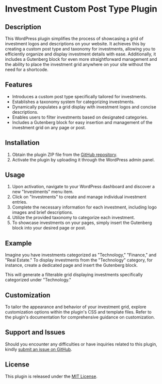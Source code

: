 # Investment Custom Post Type Plugin

## Description

This WordPress plugin simplifies the process of showcasing a grid of investment logos and descriptions on your website. It achieves this by creating a custom post type and taxonomy for investments, allowing you to efficiently organize and display investment details with ease. Additionally, it includes a Gutenberg block for even more straightforward management and the ability to place the investment grid anywhere on your site without the need for a shortcode.

## Features

- Introduces a custom post type specifically tailored for investments.
- Establishes a taxonomy system for categorizing investments.
- Dynamically populates a grid display with investment logos and concise descriptions.
- Enables users to filter investments based on designated categories.
- Includes a Gutenberg block for easy insertion and management of the investment grid on any page or post.

## Installation

1. Obtain the plugin ZIP file from the [GitHub repository](https://github.com/cleverinx/investment-cpt).
2. Activate the plugin by uploading it through the WordPress admin panel.

## Usage

1. Upon activation, navigate to your WordPress dashboard and discover a new "Investments" menu item.
2. Click on "Investments" to create and manage individual investment entries.
3. Complete the necessary information for each investment, including logo images and brief descriptions.
4. Utilize the provided taxonomy to categorize each investment.
5. To showcase investments on your pages, simply insert the Gutenberg block into your desired page or post.

## Example

Imagine you have investments categorized as "Technology," "Finance," and "Real Estate." To display investments from the "Technology" category, for instance, create a dedicated page and insert the Gutenberg block.

This will generate a filterable grid displaying investments specifically categorized under "Technology."

## Customization

To tailor the appearance and behavior of your investment grid, explore customization options within the plugin's CSS and template files. Refer to the plugin's documentation for comprehensive guidance on customization.

## Support and Issues

Should you encounter any difficulties or have inquiries related to this plugin, kindly [submit an issue on GitHub](https://github.com/cleverinx/investment-cpt/issues).

## License

This plugin is released under the [MIT License](LICENSE).
